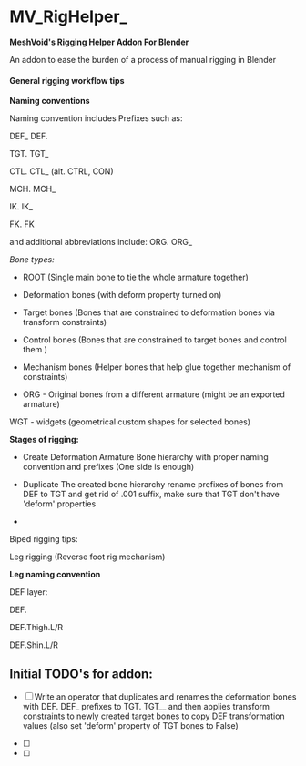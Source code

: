 # MV_RigHelper_

**MeshVoid's Rigging Helper Addon For Blender**

An addon to ease the burden of a process of manual rigging in Blender



#### **General rigging workflow tips**

**Naming conventions**

Naming convention includes Prefixes such as:

 DEF_ DEF. 

TGT. TGT_ 

CTL. CTL_ (alt. CTRL, CON) 

MCH. MCH_  

IK. IK_ 

FK. FK 

and additional abbreviations include: ORG. ORG_ 

*Bone types:*     

- ROOT (Single main bone to tie the whole armature together)

- Deformation bones (with deform property turned on)

- Target bones (Bones that are constrained to deformation bones via transform constraints)

- Control bones (Bones that are constrained to target bones and control them )

- Mechanism bones (Helper bones that help glue together mechanism of constraints)

- ORG - Original bones from a different armature (might be an exported armature)

WGT - widgets (geometrical custom shapes for selected bones)



**Stages of rigging:**

- Create Deformation Armature Bone hierarchy with proper naming convention and prefixes (One side is enough)

- Duplicate The created bone hierarchy rename prefixes of bones from DEF to TGT and get rid of .001 suffix, make sure that TGT don't have 'deform' properties

- 

Biped rigging tips:



Leg rigging (Reverse foot rig mechanism)

**Leg naming convention**



DEF layer:

DEF.

DEF.Thigh.L/R

DEF.Shin.L/R



## **Initial TODO's for addon:**



- [ ] Write an operator that duplicates and renames the deformation bones with DEF. DEF_ prefixes to TGT. TGT__ and then applies transform constraints to newly created target bones to copy DEF transformation values (also set 'deform' property of TGT bones to False)

- [ ] 

- [ ] 


